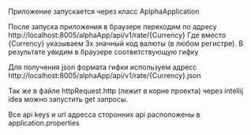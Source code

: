 Приложение запускается через класс AplphaApplication

После запуска приложения в браузере переходим по адресу http://localhost:8005/alphaApp/api/v1/rate/{Currency}
Где вместо {Currency} указываем 3х значный код валюты (в любом регистре). В результате увидим в браузере соответствующую гифку

Для получения json формата гифки используем адресс http://localhost:8005/alphaApp/api/v1/rate/{Currency}.json

Так же в файле httpRequest.http (лежит в корне проекта) через intellij idea можно запустить get запросы.

Все api keys и url адресса сторонних api расположены в application.properties